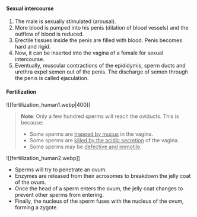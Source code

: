 #### Sexual intercourse
1. The male is sexually stimulated (arousal).
2. More blood is pumped into his penis (dilation of blood vessels) and the outflow of blood is reduced.
3. Erectile tissues inside the penis are filled with blood. Penis becomes hard and rigid.
4. Now, it can be inserted into the vagina of a female for sexual intercourse.
5. Eventually, muscular contractions of the epididymis, sperm ducts and urethra expel semen out of the penis. The discharge of semen through the penis is called ejaculation.

#### Fertilization
![[fertilization_human1.webp|400]]

> **Note**:
> Only a few hundred sperms will reach the oviducts. This is because:
> - Some sperms are <u>trapped by mucus</u> in the vagina.
> - Some sperms are <u>killed by the acidic secretion</u> of the vagina.
> - Some sperms may be <u>defective and immotile</u>.


![[fertilization_human2.webp]]
- Sperms will try to penetrate an ovum.
- Enzymes are released from their acrosomes to breakdown the jelly coat of the ovum.
- Once the head of a sperm enters the ovum, the jelly coat changes to prevent other sperms from entering.
- Finally, the nucleus of the sperm fuses with the nucleus of the ovum, forming a zygote.

